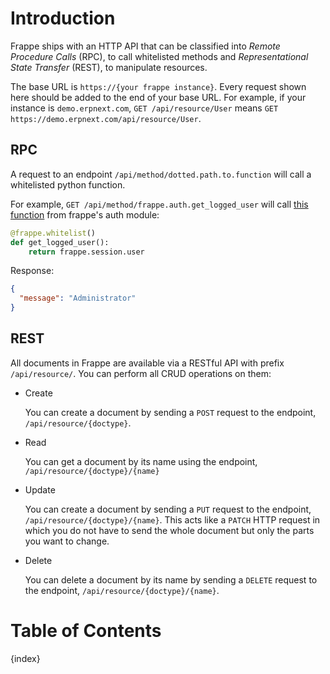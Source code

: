 <!-- add-breadcrumbs -->

# Introduction

Frappe ships with an HTTP API that can be classified into *Remote Procedure Calls* (RPC), to call whitelisted methods and *Representational State Transfer* (REST), to manipulate resources.

The base URL is `https://{your frappe instance}`. Every request shown here should be added to the end of your base URL. For example, if your instance is `demo.erpnext.com`, `GET /api/resource/User` means `GET https://demo.erpnext.com/api/resource/User`.

## RPC

A request to an endpoint `/api/method/dotted.path.to.function` will call a whitelisted python function.

For example, `GET /api/method/frappe.auth.get_logged_user` will call [this function](https://github.com/frappe/frappe/blob/28b909435320e3d6d1a3b2e7c02f286984dc39b3/frappe/auth.py#L347-L349) from frappe's auth module:

```python
@frappe.whitelist()
def get_logged_user():
	return frappe.session.user
```

Response:

```json
{
  "message": "Administrator"
}
```

## REST

All documents in Frappe are available via a RESTful API with prefix `/api/resource/`. You can perform all CRUD operations on them:

* Create

	You can create a document by sending a `POST` request to the endpoint, `/api/resource/{doctype}`.

* Read

	You can get a document by its name using the endpoint, `/api/resource/{doctype}/{name}`

* Update

	You can create a document by sending a `PUT` request to the endpoint, `/api/resource/{doctype}/{name}`. This acts like a `PATCH` HTTP request in which you do not have to send the whole document but only the parts you want to change.

* Delete

	You can delete a document by its name by sending a `DELETE` request to the endpoint, `/api/resource/{doctype}/{name}`.

# Table of Contents

{index}


